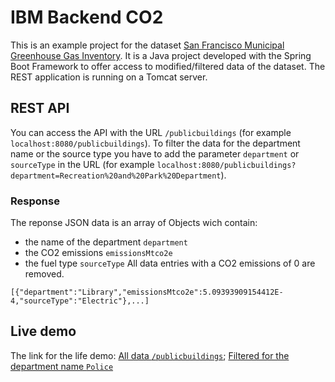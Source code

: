 # IBM Backend CO2

This is an example project for the dataset [San Francisco Municipal Greenhouse Gas Inventory](https://data.sfgov.org/Energy-and-Environment/San-Francisco-Municipal-Greenhouse-Gas-Inventory/pxac-sadh). 
It is a Java project developed with the Spring Boot Framework to offer access to modified/filtered data of the dataset. The REST application is running on a Tomcat server.

## REST API
You can access the API with the URL `/publicbuildings` (for example `localhost:8080/publicbuildings`). 
To filter the data for the department name or the source type you have to add the parameter `department` or `sourceType` in the URL (for example `localhost:8080/publicbuildings?department=Recreation%20and%20Park%20Department`).

### Response
The reponse JSON data is an array of Objects wich contain:
- the name of the department `department`
- the CO2 emissions `emissionsMtco2e`
- the fuel type `sourceType`
All data entries with a CO2 emissions of 0 are removed.

```
[{"department":"Library","emissionsMtco2e":5.09393909154412E-4,"sourceType":"Electric"},...]
```

## Live demo

The link for the life demo: 
[All data `/publicbuildings`](https://ibmbackendco2.herokuapp.com/publicbuildings); [Filtered for the department name `Police`](https://ibmbackendco2.herokuapp.com/publicbuildings?department=Police)